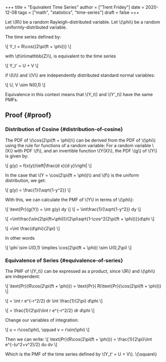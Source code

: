 +++
title = "Equivalent Time Series"
author = ["Trent Fridey"]
date = 2020-12-08
tags = ["math", "statistics", "time-series"]
draft = false
+++

Let \\(R\\) be a random Rayleigh-distributed variable.
Let \\(\phi\\) be a random uniformly-distributed variable.

The time series defined by:

\\[
Y\_t = R\cos{(2\pi(ft + \phi))}
\\]

with \\(t\in\mathbb{Z}\\), is equivalent to the time series

\\[
Y\_t' = U + V
\\]

if \\(U\\) and \\(V\\) are independently distributed standard normal variables:

\\[
U, V \sim N(0,1)
\\]

Equivalence in this context means that \\(Y\_t\\) and \\(Y'\_t\\) have the same PMFs.


## Proof {#proof}


### Distribution of Cosine {#distribution-of-cosine}

The PDF of \\(\cos(2\pi(ft + \phi))\\) can be derived from the PDF of \\(\phi\\) using the rule for functions of a random variable:
For a random variable \\(X\\) with PDF \\(f\\), and an invertible function \\(Y(X)\\), the PDF \\(g\\) of \\(Y\\) is given by:

\\[
  g(y) = f(x(y))\left|\frac{d x}{d y}\right|
  \\]

In the case that \\(Y = \cos(2\pi(ft + \phi))\\) and \\(f\\) is the uniform distribution, we get:

\\[
  g(y) = \frac{1}{\sqrt{1-y^2}}
\\]

With this, we can calculate the PMF of \\(Y\\) in terms of \\(\phi\\):

\\[
\text{Pr}(g(Y)) = \int g(y) dy
\\]
\\[
= \int\frac{1}{\sqrt{1-y^2}} dy
\\]

\\[
=\int\frac{\sin(2\pi(ft+\phi))}{2\pi\sqrt{1-\cos^2(2\pi(ft + \phi))}}d\phi
\\]

\\[
=\int \frac{d\phi}{2\pi}
\\]

In other words

\\[
\phi \sim U(0,1) \implies \cos(2\pi(ft + \phi)) \sim U(0,2\pi)
\\]


### Equivalence of Series {#equivalence-of-series}

The PMF of \\(Y\_t\\) can be expressed as a product, since \\(R\\) and \\(\phi\\) are independent:

\\[
\text{Pr}(R\cos(2\pi(ft + \phi))) = \text{Pr}( R)\text{Pr}(\cos(2\pi(ft + \phi)))
\\]

\\[
= \int r e^{-r^2/2} dr \int \frac{1}{2\pi} d\phi
\\]

\\[
= \frac{1}{2\pi}\iint r e^{-r^2/2} dr d\phi
\\]

Change our variables of integration:

\\[
u = r\cos(\phi), \qquad v = r\sin(\phi)
\\]

Then we can write:
\\[
\text{Pr}(R\cos(2\pi(ft + \phi))) = \frac{1}{2\pi}\iint e^{-(u^2+v^2)/2} du dv
\\]

Which is the PMF of the time series defined by \\(Y\_t' = U + V\\). \\(\square\\)
